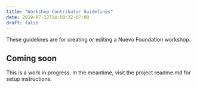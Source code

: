 ```yaml
---
title: "Workshop Contributor Guidelines"
date: 2019-07-22T14:08:32-07:00
draft: false
---
```


These guidelines are for creating or editing a Nuevo Foundation workshop.

## Coming soon

This is a work in progress. In the meantime, visit the project readme.md for setup instructions.
